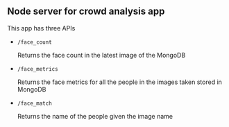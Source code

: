 ## Node server for crowd analysis app

This app has three APIs
- ```/face_count```

   Returns the face count in the latest image of the MongoDB
   
- ```/face_metrics```

   Returns the face metrics for all the people in the images taken stored in MongoDB
   
- ```/face_match```

   Returns the name of the people given the image name
